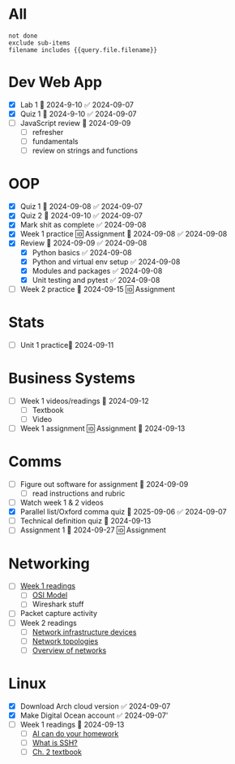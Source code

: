 # All
```tasks
not done
exclude sub-items
filename includes {{query.file.filename}}
```


# Dev Web App
- [x] Lab 1 📅 2024-9-10 ✅ 2024-09-07
- [x] Quiz 1 📅 2024-9-10 ✅ 2024-09-07
- [ ] JavaScript review 📅 2024-09-09 
	- [ ] refresher
	- [ ] fundamentals
	- [ ] review on strings and functions
# OOP
- [x] Quiz 1 📅 2024-09-08 ✅ 2024-09-07
- [x] Quiz 2 📅 2024-09-10 ✅ 2024-09-07
- [x] Mark shit as complete ✅ 2024-09-08
- [x] Week 1 practice 🆔 Assignment 📅 2024-09-08 ✅ 2024-09-08
- [x] Review 📅 2024-09-09 ✅ 2024-09-08
	- [x] Python basics ✅ 2024-09-08
	- [x] Python and virtual env setup ✅ 2024-09-08
	- [x] Modules and packages ✅ 2024-09-08
	- [x] Unit testing and pytest ✅ 2024-09-08
- [ ] Week 2 practice 📅 2024-09-15 🆔 Assignment
# Stats
- [ ] Unit 1 practice📅 2024-09-11 
# Business Systems
- [ ] Week 1 videos/readings 📅 2024-09-12 
	- [ ] Textbook
	- [ ] Video
- [ ] Week 1 assignment 🆔 Assignment 📅 2024-09-13
# Comms
- [ ] Figure out software for assignment 📅 2024-09-09 
	- [ ] read instructions and rubric
- [ ] Watch week 1 & 2 videos 
- [x] Parallel list/Oxford comma quiz 📅 2025-09-06 ✅ 2024-09-07
- [ ] Technical definition quiz 📅 2024-09-13 
- [ ] Assignment 1 📅 2024-09-27 🆔 Assignment
# Networking
- [ ] [Week 1 readings](https://hackmd.io/@yveshema/networking-overview#Reading-List)
	- [ ] [OSI Model](https://learning.oreilly.com/videos/networking-fundamentals/9780134645711/9780134645711-NETP_1_1_0_0/)
	- [ ] Wireshark stuff
- [ ] Packet capture activity
- [ ] Week 2 readings
	- [ ] [Network infrastructure devices](https://learning.oreilly.com/videos/networking-fundamentals/9780134645711/9780134645711-NETP_2_2_0_0/)
	- [ ] [Network topologies](https://learning.oreilly.com/videos/networking-fundamentals/9780134645711/9780134645711-NETP_3_0_0_0/)
	- [ ] [Overview of networks](https://intronetworks.cs.luc.edu/current2/html/intro.html)
# Linux
- [x] Download Arch cloud version ✅ 2024-09-07
- [x] Make Digital Ocean account ✅ 2024-09-07'
- [ ] Week 1 readings 📅 2024-09-13 
	- [ ] [AI can do your homework](https://www.youtube.com/watch?v=bEJ0_TVXh-I)
	- [ ] [What is SSH?](https://www.cloudflare.com/learning/access-management/what-is-ssh/)
	- [ ] [Ch. 2 textbook](https://learning.oreilly.com/library/view/linux-for-system/9781803247946/B18575_02.xhtml)
